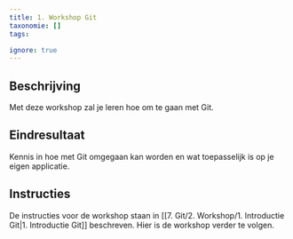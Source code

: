 ```yaml
---
title: 1. Workshop Git
taxonomie: []
tags:

ignore: true 
---
```


## Beschrijving
Met deze workshop zal je leren hoe om te gaan met Git.

## Eindresultaat
Kennis in hoe met Git omgegaan kan worden en wat toepasselijk is op je eigen applicatie.

## Instructies
De instructies voor de workshop staan in [[7. Git/2. Workshop/1. Introductie Git|1. Introductie Git]] beschreven. Hier is de workshop verder te volgen.